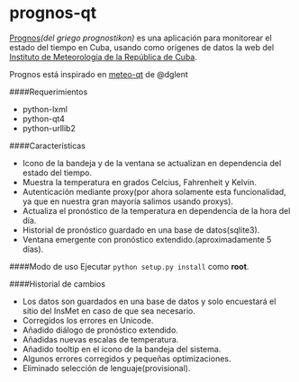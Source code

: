 prognos-qt
========
[Prognos](http://codeshard.github.io/prognos)*(del griego prognostikon)* es una aplicación para monitorear el estado del tiempo en Cuba, usando como orígenes de datos la web del [Instituto de Meteorología de la República de Cuba](www.met.inf.cu).

Prognos está inspirado en [meteo-qt](https://github.com/dglent/meteo-qt) de @dglent

####Requerimientos
 - python-lxml
 - python-qt4
 - python-urllib2

####Características
- Icono de la bandeja y de la ventana se actualizan en dependencia del estado del tiempo.
- Muestra la temperatura en grados Celcius, Fahrenheit y Kelvin.
- Autenticación mediante proxy(por ahora solamente esta funcionalidad, ya que en nuestra gran mayoría salimos usando proxys).
- Actualiza el pronóstico de la temperatura en dependencia de la hora del día.
- Historial de pronóstico guardado en una base de datos(sqlite3).
- Ventana emergente con pronóstico extendido.(aproximadamente 5 días).

####Modo de uso
Ejecutar ```python setup.py install``` como **root**.

####Historial de cambios
- Los datos son guardados en una base de datos y solo encuestará el sitio del InsMet en caso de que sea necesario.
- Corregidos los errores en Unicode.
- Añadido diálogo de pronóstico extendido.
- Añadidas nuevas escalas de temperatura.
- Añadido tooltip en el icono de la bandeja del sistema.
- Algunos errores corregidos y pequeñas optimizaciones.
- Eliminado selección de lenguaje(provisional).
